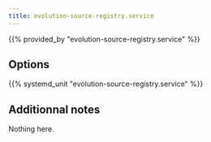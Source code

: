 ```yaml
---
title: evolution-source-registry.service
---
```


{{% provided_by "evolution-source-registry.service" %}}

## Options

{{% systemd_unit "evolution-source-registry.service" %}}

## Additionnal notes

Nothing here.